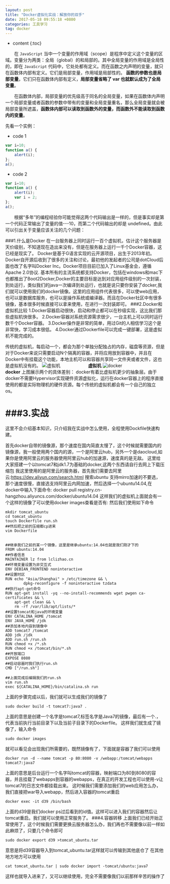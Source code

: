 ```yaml
---
layout: post
title: "Docker虚拟化实战：解放你的双手"
date: 2017-05-18 09:55:18 +0800
categories: 工具学习
tag: docker
---
```


* content
{:toc}


　　在 ```JavaScript``` 当中一个变量的作用域（scope）是程序中定义这个变量的区域。变量分为两类：全局（global）的和局部的。其中全局变量的作用域是全局性的，即在 ```JavaScript``` 代码中，它处处都有定义。而在函数之内声明的变量，就只在函数体内部有定义。它们是局部变量，作用域是局部性的。 **函数的参数也是局部变量**，它们只在函数体内部有定义，**局部变量省略了 var 也就默认成为了全局变量**。

　　在函数体内部，局部变量的优先级高于同名的全局变量，如果在函数体内声明一个局部变量或者函数的参数中带有的变量和全局变量重名，那么全局变量就会被局部变量所遮盖，**函数体内部可以读取到函数外的变量，而函数外不能读取到函数内的变量**。<!-- more -->

先看一个实例：

+ code 1

```js
var i=10;   
function a() {   
    alert(i);   
};   
a();  
```

+ code 2

```js
var i=10;   
function a() {   
    alert(i);   
    var i = 2;   
};   
a();   
```

　　根据“多年”的编程经验你可能觉得这两个代码输出是一样的，但是事实却是第一个代码正常输出了变量的值---10，而第二个代码输出的却是 undefined。由此可以引出关于变量应该关注的几个问题：


  
  
  ###1.什么是Docker
  在一台服务器上同时运行一百个虚拟机，估计这个服务器是天价级别，不知道现在造出来没有，但是在服务器上运行一千个Docker容器，这已经是现实了。
  Docker是基于G语言实现的云开源项目，出生于2013年初。Docker自开源后收到了很多的关注和讨论，最初他的发起者的公司是dotCloud后面也改了名字叫Docker Inc。Docker项目目前已加入了Linux基金会，遵循Apache 2.0协议.
  基本所有的主流系统都支持Docker，包括在windows和mac下也都推出了Boot2Docker,Docker的主要目标是达到对应用组件级别的一次封装，到处运行，类似我们的java一次编译到处运行，也就是说只要你安装了docker,我们就可以使用我们的docker镜像。这里的应用组件代表很多，可以使web应用，也可以是数据库服务，也可以是操作系统或编译器。而且在Docker社区中有很多镜像，基本很多时候直接可以拿来使用，在进行一次封装即可。
  ###2.Docker和虚拟机比较
  1.Docker容器启动很快，启动和停止都可以在秒级实现，这比我们那些虚拟机快很多。
  2.Docker容器对系统资源需求很少，一台主机上可以同时运行数千个Docker容器。
  3.Docker操作是非常的简单，用过Git的人相信学习这个是非常快，学习成本很低。
  4.Docker通过Dockerfile可以完成一键部署，这是虚拟机不能完成的。
  
  传统的虚拟机，每启动一个，都会为那个单独分配独占的内存，磁盘等资源，但是对于Docker来说只需要启动N个隔离的容器，并将应用放到容器中，并且在Docker中有挂载这个功能，本地主机可以和容器共享同一文件夹或者文件，这也是虚拟机没有的。
  ![虚拟机](http://7u2qr4.com1.z0.glb.clouddn.com/blog_%E5%9B%BE%E7%89%871.png)
  　　　　　　**虚拟机**
  ![docker](http://7u2qr4.com1.z0.glb.clouddn.com/blog_%E5%9B%BE%E7%89%872.png)
   　　　　　　**docker**
   上图展示两个的具体差别：
   docker有着比虚拟机更少的抽象层。由于docker不需要Hypervisor实现硬件资源虚拟化，运行在docker容器上的程序直接使用的都是实际物理机的硬件资源。每个传统的虚拟机都会有一个自己的独立os。
   
  
  ###3.实战
  ==
  这里不会介绍基本知识，只介绍我在实战中怎么使用，全程使用Dockfile快速构建。
  
  首先docker自带的镜像源，那个速度在国内简直太慢了，这个时候就需要国内的镜像源，我一般使用两个国内的源，一个是阿里云hub，另外一个是daocloud,如果你是使用阿里云的服务器使用阿里云hub的加速源，速度真的是无敌。
  这里给大家搭建一个以tomcat7和jdk1.7为基础的docker,这两个东西请自行去网上下载压缩包
  我这里使用的是阿里云的服务器，首先我们需要去阿里云:https://dev.aliyun.com/search.html
  搜索ubuntu
  支持mirro加速的不要选，那个速度很慢，直接选支持阿里云内网加速，然后选择一个ubuntu14.04,在docker中输入下面命令:
  docker pull registry.cn-hangzhou.aliyuncs.com/docker/ubuntu14.04
  这样我们的虚拟机上面就会有一个这样的镜像了可以使用docker images查看是否有:
  然后我们使用如下命令
  
  ```
  mkdir tomcat_ubuntu
  cd tomcat_ubuntu
  touch Dockerfile run.sh
  ##然后把之前的压缩都cp进来
  vim Dockerfile
  
  
  ##继承我们之前的某一个镜像，这里是继承ubuntu:14.04也就是我们刚才下的
  FROM ubuntu:14.04
  ##作者信息
  MAINTAINER lz from lclizhao.cn
  ##环境变量设置为非交互式
  ENV DEBIAN_FRONTEND noninteractive
  ##设置时区
  RUN echo "Asia/Shanghai" > /etc/timezone && \
          dpkg-reconfigure -f noninteractive tzdata
  ##执行apt-get命令
  RUN apt-get install -yq --no-install-recommends wget pwgen ca-certificates && \
      apt-get clean && \
      rm -rf /var/lib/apt/lists/*
  ##设置tomcat和java的环境变量
  ENV CATALINA_HOME /tomcat
  ENV JAVA_HOME /jdk
  ##添加本地内容到镜像中
  ADD tomcat7 /tomcat
  ADD jdk /jdk
  ADD run.sh /run.sh
  RUN chmod +x /*.sh
  RUN chmod +x /tomcat/bin/*.sh
  ##开放端口
  EXPOSE 8080
  ##启动容器时我们执行run.sh
  CMD ["/run.sh"]
  
  ##上面完成后编辑我们的run.sh
  vim run.sh
  exec ${CATALINA_HOME}/bin/catalina.sh run
  ```
  上面的步骤完成以后，我们就可以生成我们的镜像了
  ```
  sudo docker build -t tomcat7:java7 .
  ```
  上面的意思是创建一个名字是tomcat7,标签名字是Java7的镜像，最后有一个.，代表当前执行当前目录下以及当前子目录下的Dockerfile。
  这样我们就生成了镜像了，输入命令
  
  ```
  sudo docker images
  ```
  就可以看见会出现我们所需要的，既然镜像有了，下面就是容器了我们可以使用
  
  ```
  docker run -d --name tomcat -p 80:8080 -v /webapp:/tomcat/webapps tomcat7:java7
  ```
  上面的意思是后台运行一个名字叫tomcat的容器，映射端口为80到8080的容器，并且挂载了webapps到容器的webapps，在真正的开发工程也可以使用-v让tomcat7的日志文件都挂载出来。
  这时候我们需要添加我们的web应用怎么办，我们直接把war导入webapp，然后进入容器的tomcat重启
  
  ```
  docker exec -it d39 /bin/bash
  ```
  上面的d39是我们docker ps过后看到的id值。这样可以进入我们的容器然后让tomcat重启。我们就可以使用正常服务了。
  ###4.容器转移
  上面我们已经开始正常使用了，这个时候我们需要更换云服务器怎么办，我们再也不需要像以前一样如此麻烦了，只要几个命令即可
  
  ```
  sudo docker export d39 >tomcat_ubuntu.tar
  ```
  意思是将d39容器导入到tomcat_ubuntu.tar这样就可以传输到其他底仓了
  在其他地方地方可以使用
  
  ```
  cat tomcat_ubuntu.tar | sudo docker import -tomcat/ubuntu:java7
  ```
  这样也就导入进来了，又可以继续使用，完全不需要像我们以前那样辛苦的操作了
  
   

<br>